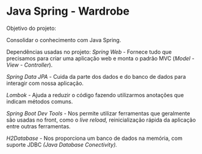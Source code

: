 # Java Spring - Wardrobe
Objetivo do projeto:

Consolidar o conhecimento com Java Spring.

Dependências usadas no projeto:
*Spring Web* - Fornece tudo que precisamos para criar uma aplicação web e monta o padrão MVC (*Model - View - Controller*).

*Spring Data JPA* - Cuida da parte dos dados e do banco de dados para interagir com nossa aplicação.

*Lombok -* Ajuda a reduzir o código fazendo utilizarmos anotações que indicam métodos comuns.

*Spring Boot Dev Tools -*  Nos permite utilizar ferramentas que geralmente são usadas no front, como o *live reload,* reinicialização rápida da aplicação entre outras ferramentas.

*H2Database -* Nos proporciona um banco de dados na memória, com suporte JDBC *(Java Database Conectivity).*
